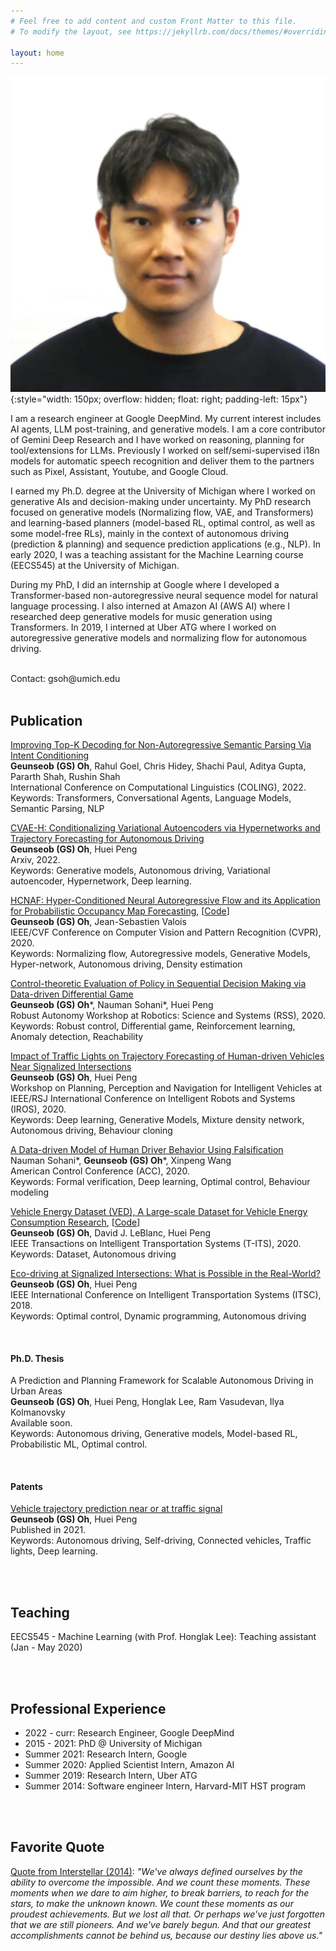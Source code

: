 ```yaml
---
# Feel free to add content and custom Front Matter to this file.
# To modify the layout, see https://jekyllrb.com/docs/themes/#overriding-theme-defaults

layout: home
---
```



![GS Oh](assets/img/GS_profile.jpeg){:style="width: 150px; overflow: hidden; float: right; padding-left: 15px"}

I am a research engineer at Google DeepMind. My current interest includes AI agents, LLM post-training, and generative models. I am a core contributor of Gemini Deep Research and I have worked on reasoning, planning for tool/extensions for LLMs. Previously I worked on self/semi-supervised i18n models for automatic speech recognition and deliver them to the partners such as Pixel, Assistant, Youtube, and Google Cloud. 

I earned my Ph.D. degree at the University of Michigan where I worked on generative AIs and decision-making under uncertainty. My PhD research focused on generative models (Normalizing flow, VAE, and Transformers) and learning-based planners (model-based RL, optimal control, as well as some model-free RLs), mainly in the context of autonomous driving (prediction & planning) and sequence prediction applications (e.g., NLP). In early 2020, I was a teaching assistant for the Machine Learning course (EECS545) at the University of Michigan. 

During my PhD, I did an internship at Google where I developed a Transformer-based non-autoregressive neural sequence model for natural language processing. I also interned at Amazon AI (AWS AI) where I researched deep generative models for music generation using Transformers. In 2019, I interned at Uber ATG where I worked on autoregressive generative models and normalizing flow for autonomous driving.

<br />
Contact: gsoh@umich.edu

<br />
<br />

## Publication
[Improving Top-K Decoding for Non-Autoregressive Semantic Parsing Via Intent Conditioning](https://openreview.net/forum?id=Df227Ih8tqY)\
**Geunseob (GS) Oh**, Rahul Goel, Chris Hidey, Shachi Paul, Aditya Gupta, Pararth Shah, Rushin Shah\
International Conference on Computational Linguistics (COLING), 2022.\
Keywords: Transformers, Conversational Agents, Language Models, Semantic Parsing, NLP
<br />

[CVAE-H: Conditionalizing Variational Autoencoders via Hypernetworks and Trajectory Forecasting for Autonomous Driving](https://arxiv.org/abs/2201.09874)\
**Geunseob (GS) Oh**, Huei Peng\
Arxiv, 2022.\
Keywords: Generative models, Autonomous driving, Variational autoencoder, Hypernetwork, Deep learning.
<br />

[HCNAF: Hyper-Conditioned Neural Autoregressive Flow and its Application for Probabilistic Occupancy Map Forecasting](https://openaccess.thecvf.com/content_CVPR_2020/html/Oh_HCNAF_Hyper-Conditioned_Neural_Autoregressive_Flow_and_its_Application_for_Probabilistic_CVPR_2020_paper.html), [[Code](https://github.com/gsoh/HCNAF)]\
**Geunseob (GS) Oh**, Jean-Sebastien Valois\
IEEE/CVF Conference on Computer Vision and Pattern Recognition (CVPR), 2020.\
Keywords: Normalizing flow, Autoregressive models, Generative Models, Hyper-network, Autonomous driving, Density estimation
<br />

[Control-theoretic Evaluation of Policy in Sequential Decision Making via Data-driven Differential Game](https://openreview.net/forum?id=Df227Ih8tqY)\
**Geunseob (GS) Oh**\*, Nauman Sohani\*, Huei Peng\
Robust Autonomy Workshop at Robotics: Science and Systems (RSS), 2020.\
Keywords: Robust control, Differential game, Reinforcement learning, Anomaly detection, Reachability
<br />

[Impact of Traffic Lights on Trajectory Forecasting of Human-driven Vehicles Near Signalized Intersections](https://arxiv.org/abs/1906.00486.pdf)\
**Geunseob (GS) Oh**, Huei Peng\
Workshop on Planning, Perception and Navigation for Intelligent Vehicles at IEEE/RSJ International Conference on Intelligent Robots and Systems (IROS), 2020.\
Keywords: Deep learning, Generative Models, Mixture density network, Autonomous driving, Behaviour cloning
<br />

[A Data-driven Model of Human Driver Behavior Using Falsification](https://arxiv.org/abs/1912.08361.pdf)\
Nauman Sohani\*, **Geunseob (GS) Oh**\*, Xinpeng Wang\
American Control Conference (ACC), 2020.\
Keywords: Formal verification, Deep learning, Optimal control, Behaviour modeling
<br />

[Vehicle Energy Dataset (VED), A Large-scale Dataset for Vehicle Energy Consumption Research](https://doi.org/10.1109/TITS.2020.3035596), [[Code](https://github.com/gsoh/VED)]\
**Geunseob (GS) Oh**, David J. LeBlanc, Huei Peng\
IEEE Transactions on Intelligent Transportation Systems (T-ITS), 2020.\
Keywords: Dataset, Autonomous driving
<br />

[Eco-driving at Signalized Intersections: What is Possible in the Real-World?](https://ieeexplore.ieee.org/document/8569588)\
**Geunseob (GS) Oh**, Huei Peng\
IEEE International Conference on Intelligent Transportation Systems (ITSC), 2018.\
Keywords: Optimal control, Dynamic programming, Autonomous driving


<br />

#### Ph.D. Thesis
 
A Prediction and Planning Framework for Scalable Autonomous Driving in Urban Areas\
**Geunseob (GS) Oh**, Huei Peng, Honglak Lee, Ram Vasudevan, Ilya Kolmanovsky\
Available soon.\
Keywords: Autonomous driving, Generative models, Model-based RL, Probabilistic ML, Optimal control.



<br />

#### Patents

[Vehicle trajectory prediction near or at traffic signal](https://patents.google.com/patent/US20210276594A1/en)\
**Geunseob (GS) Oh**, Huei Peng\
Published in 2021.\
Keywords: Autonomous driving, Self-driving, Connected vehicles, Traffic lights, Deep learning.

<br />
<br />





## Teaching
EECS545 - Machine Learning (with Prof. Honglak Lee): Teaching assistant (Jan - May 2020)



<br />
<br />

## Professional Experience
- 2022 - curr: Research Engineer, Google DeepMind
- 2015 - 2021: PhD @ University of Michigan 
- Summer 2021: Research Intern, Google
- Summer 2020: Applied Scientist Intern, Amazon AI
- Summer 2019: Research Intern, Uber ATG
- Summer 2014: Software engineer Intern, Harvard-MIT HST program




<br />
<br />

## Favorite Quote
[Quote from Interstellar (2014)](https://www.youtube.com/watch?v=3WzHXI5HizQ):  <em>"We've always defined ourselves by the ability to overcome the impossible. And we count these moments. These moments when we dare to aim higher, to break barriers, to reach for the stars, to make the unknown known. We count these moments as our proudest achievements. But we lost all that. Or perhaps we've just forgotten that we are still pioneers. And we've barely begun. And that our greatest accomplishments cannot be behind us, because our destiny lies above us."</em>
